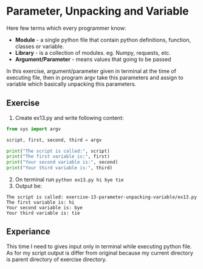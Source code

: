 # Parameter, Unpacking and Variable

Here few terms which every programmer know:
- **Module** - a single python file that contain python definitions, function, classes or variable.
- **Library** - is a collection of modules. eg. Numpy, requests, etc.
- **Argument/Parameter** - means values that going to be passed 

In this exercise, argument/parameter given in terminal at the time of executing file, then in program argv take this parameters and assign to variable which basically unpacking this parameters.

## Exercise
1. Create ex13.py and write following content:
```py
from sys import argv

script, first, second, third = argv

print("The script is called:", script)
print("The first variable is:", first)
print("Your second variable is:", second)
print("Your third variable is:", third)

```
2. On terminal run `python ex13.py hi bye tie`
3. Output be:
```
The script is called: exercise-13-parameter-unpacking-variable/ex13.py
The first variable is: hi
Your second variable is: bye
Your third variable is: tie
```

## Experiance

This time I need to gives input only in terminal while executing python file. As for my script output is differ from original because my current directory is parent directory of exercise directory.